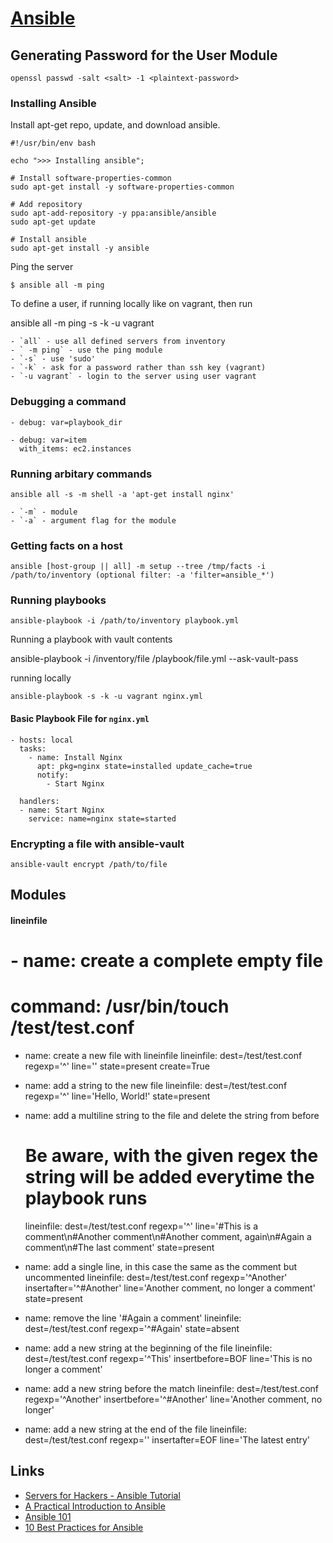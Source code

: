 # [Ansible](https://ansibleworks.com)

## Generating Password for the User Module

    openssl passwd -salt <salt> -1 <plaintext-password>

### Installing Ansible

Install apt-get repo, update, and download ansible.

    #!/usr/bin/env bash

    echo ">>> Installing ansible";

    # Install software-properties-common
    sudo apt-get install -y software-properties-common

    # Add repository
    sudo apt-add-repository -y ppa:ansible/ansible
    sudo apt-get update

    # Install ansible
    sudo apt-get install -y ansible

Ping the server

    $ ansible all -m ping
    
To define a user, if running locally like on vagrant, then run

   ansible all -m ping -s -k -u vagrant 
 
    - `all` - use all defined servers from inventory
    - ` -m ping` - use the ping module 
    - `-s` - use 'sudo'
    - `-k` - ask for a password rather than ssh key (vagrant)
    - `-u vagrant` - login to the server using user vagrant

### Debugging a command

    - debug: var=playbook_dir

    - debug: var=item
      with_items: ec2.instances

### Running arbitary commands

    ansible all -s -m shell -a 'apt-get install nginx'

    - `-m` - module
    - `-a` - argument flag for the module

### Getting facts on a host

    ansible [host-group || all] -m setup --tree /tmp/facts -i /path/to/inventory (optional filter: -a 'filter=ansible_*')

### Running playbooks

    ansible-playbook -i /path/to/inventory playbook.yml

Running a playbook with vault contents

  ansible-playbook -i /inventory/file /playbook/file.yml --ask-vault-pass

running locally

    ansible-playbook -s -k -u vagrant nginx.yml

#### Basic Playbook File for `nginx.yml`

    - hosts: local
      tasks:
        - name: Install Nginx
          apt: pkg=nginx state=installed update_cache=true
          notify: 
            - Start Nginx

      handlers: 
      - name: Start Nginx
        service: name=nginx state=started

### Encrypting a file with ansible-vault

    ansible-vault encrypt /path/to/file


## Modules

#### lineinfile

#  - name: create a complete empty file
#    command: /usr/bin/touch /test/test.conf

- name: create a new file with lineinfile
  lineinfile: dest=/test/test.conf 
  regexp='^' line=''
  state=present
  create=True

- name: add a string to the new file
  lineinfile: dest=/test/test.conf
  regexp='^'
  line='Hello, World!'
  state=present

- name: add a multiline string to the file and delete the string from before
  # Be aware, with the given regex the string will be added everytime the playbook runs 
  lineinfile: dest=/test/test.conf 
  regexp='^'
  line='#This is a comment\n#Another comment\n#Another comment, again\n#Again a comment\n#The last comment'
  state=present

- name: add a single line, in this case the same as the comment but uncommented
  lineinfile: dest=/test/test.conf 
  regexp='^Another'
  insertafter='^#Another'
  line='Another comment, no longer a comment'
  state=present

- name: remove the line '#Again a comment'
  lineinfile: dest=/test/test.conf 
  regexp='^#Again'
  state=absent

- name: add a new string at the beginning of the file
  lineinfile: dest=/test/test.conf
  regexp='^This'
  insertbefore=BOF
  line='This is no longer a comment'

- name: add a new string before the match
  lineinfile: dest=/test/test.conf 
  regexp='^Another'
  insertbefore='^#Another'
  line='Another comment, no longer'

- name: add a new string at the end of the file
  lineinfile: dest=/test/test.conf 
  regexp=''
  insertafter=EOF
  line='The latest entry'
   
## Links
- [Servers for Hackers - Ansible Tutorial](https://serversforhackers.com/an-ansible-tutorial)
- [A Practical Introduction to Ansible](https://github.com/afroisalreadyinu/practical-ansible-intro)
- [Ansible 101](https://medium.com/@denot/ansible-101-d6dc9f86df0a)
- [10 Best Practices for Ansible](http://www.theodo.fr/blog/2015/10/best-practices-to-build-great-ansible-playbooks/)
